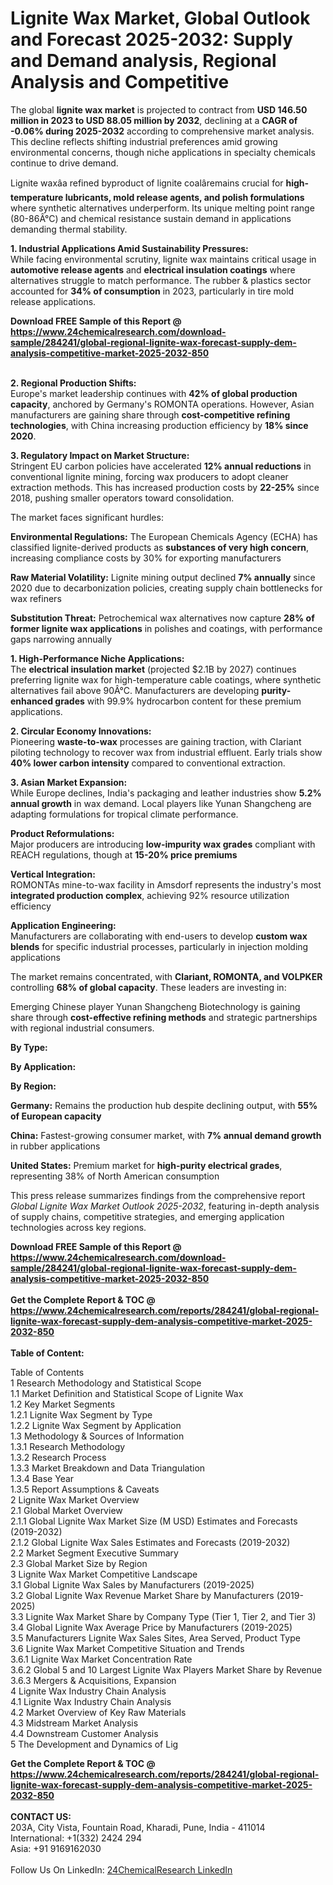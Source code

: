 <h1>Lignite Wax Market, Global Outlook and Forecast 2025-2032: Supply and Demand analysis, Regional Analysis and Competitive</h1><p>The global <strong>lignite wax market</strong> is projected to contract from <strong>USD 146.50 million in 2023 to USD 88.05 million by 2032</strong>, declining at a <strong>CAGR of -0.06% during 2025-2032</strong> according to comprehensive market analysis. This decline reflects shifting industrial preferences amid growing environmental concerns, though niche applications in specialty chemicals continue to drive demand.</p><p>Lignite waxâa refined byproduct of lignite coalâremains crucial for <strong>high-temperature lubricants, mold release agents, and polish formulations</strong> where synthetic alternatives underperform. Its unique melting point range (80-86Â°C) and chemical resistance sustain demand in applications demanding thermal stability.</p><p><strong>1. Industrial Applications Amid Sustainability Pressures:</strong><br>
While facing environmental scrutiny, lignite wax maintains critical usage in <strong>automotive release agents</strong> and <strong>electrical insulation coatings</strong> where alternatives struggle to match performance. The rubber &amp; plastics sector accounted for <strong>34% of consumption</strong> in 2023, particularly in tire mold release applications.</p><div><b>Download FREE Sample of this Report @ 
            <a href="https://www.24chemicalresearch.com/download-sample/284241/global-regional-lignite-wax-forecast-supply-dem-analysis-competitive-market-2025-2032-850">
            https://www.24chemicalresearch.com/download-sample/284241/global-regional-lignite-wax-forecast-supply-dem-analysis-competitive-market-2025-2032-850</a></b></div><br><p><strong>2. Regional Production Shifts:</strong><br>
Europe's market leadership continues with <strong>42% of global production capacity</strong>, anchored by Germany's ROMONTA operations. However, Asian manufacturers are gaining share through <strong>cost-competitive refining technologies</strong>, with China increasing production efficiency by <strong>18% since 2020</strong>.</p><p><strong>3. Regulatory Impact on Market Structure:</strong><br>
Stringent EU carbon policies have accelerated <strong>12% annual reductions</strong> in conventional lignite mining, forcing wax producers to adopt cleaner extraction methods. This has increased production costs by <strong>22-25%</strong> since 2018, pushing smaller operators toward consolidation.</p><p>The market faces significant hurdles:</p><p><strong>Environmental Regulations:</strong> The European Chemicals Agency (ECHA) has classified lignite-derived products as <strong>substances of very high concern</strong>, increasing compliance costs by 30% for exporting manufacturers</p><p><strong>Raw Material Volatility:</strong> Lignite mining output declined <strong>7% annually</strong> since 2020 due to decarbonization policies, creating supply chain bottlenecks for wax refiners</p><p><strong>Substitution Threat:</strong> Petrochemical wax alternatives now capture <strong>28% of former lignite wax applications</strong> in polishes and coatings, with performance gaps narrowing annually</p><p><strong>1. High-Performance Niche Applications:</strong><br>
The <strong>electrical insulation market</strong> (projected $2.1B by 2027) continues preferring lignite wax for high-temperature cable coatings, where synthetic alternatives fail above 90Â°C. Manufacturers are developing <strong>purity-enhanced grades</strong> with 99.9% hydrocarbon content for these premium applications.</p><p><strong>2. Circular Economy Innovations:</strong><br>
Pioneering <strong>waste-to-wax</strong> processes are gaining traction, with Clariant piloting technology to recover wax from industrial effluent. Early trials show <strong>40% lower carbon intensity</strong> compared to conventional extraction.</p><p><strong>3. Asian Market Expansion:</strong><br>
While Europe declines, India's packaging and leather industries show <strong>5.2% annual growth</strong> in wax demand. Local players like Yunan Shangcheng are adapting formulations for tropical climate performance.</p><p><strong>Product Reformulations:</strong><br>
	Major producers are introducing <strong>low-impurity wax grades</strong> compliant with REACH regulations, though at <strong>15-20% price premiums</strong></p><p><strong>Vertical Integration:</strong><br>
	ROMONTAs mine-to-wax facility in Amsdorf represents the industry's most <strong>integrated production complex</strong>, achieving 92% resource utilization efficiency</p><p><strong>Application Engineering:</strong><br>
	Manufacturers are collaborating with end-users to develop <strong>custom wax blends</strong> for specific industrial processes, particularly in injection molding applications</p><p>The market remains concentrated, with <strong>Clariant, ROMONTA, and VOLPKER</strong> controlling <strong>68% of global capacity</strong>. These leaders are investing in:</p><p>Emerging Chinese player Yunan Shangcheng Biotechnology is gaining share through <strong>cost-effective refining methods</strong> and strategic partnerships with regional industrial consumers.</p><p><strong>By Type:</strong></p><p><strong>By Application:</strong></p><p><strong>By Region:</strong></p><p><strong>Germany:</strong> Remains the production hub despite declining output, with <strong>55% of European capacity</strong></p><p><strong>China:</strong> Fastest-growing consumer market, with <strong>7% annual demand growth</strong> in rubber applications</p><p><strong>United States:</strong> Premium market for <strong>high-purity electrical grades</strong>, representing 38% of North American consumption</p><p>This press release summarizes findings from the comprehensive report <em>Global Lignite Wax Market Outlook 2025-2032</em>, featuring in-depth analysis of supply chains, competitive strategies, and emerging application technologies across key regions.</p><div><b>Download FREE Sample of this Report @ 
            <a href="https://www.24chemicalresearch.com/download-sample/284241/global-regional-lignite-wax-forecast-supply-dem-analysis-competitive-market-2025-2032-850">
            https://www.24chemicalresearch.com/download-sample/284241/global-regional-lignite-wax-forecast-supply-dem-analysis-competitive-market-2025-2032-850</a></b></div><br><div><b>Get the Complete Report & TOC @ 
            <a href="https://www.24chemicalresearch.com/reports/284241/global-regional-lignite-wax-forecast-supply-dem-analysis-competitive-market-2025-2032-850">
            https://www.24chemicalresearch.com/reports/284241/global-regional-lignite-wax-forecast-supply-dem-analysis-competitive-market-2025-2032-850</a></b></div><br>
            <b>Table of Content:</b><p>Table of Contents<br />
1 Research Methodology and Statistical Scope<br />
1.1 Market Definition and Statistical Scope of Lignite Wax<br />
1.2 Key Market Segments<br />
1.2.1 Lignite Wax Segment by Type<br />
1.2.2 Lignite Wax Segment by Application<br />
1.3 Methodology & Sources of Information<br />
1.3.1 Research Methodology<br />
1.3.2 Research Process<br />
1.3.3 Market Breakdown and Data Triangulation<br />
1.3.4 Base Year<br />
1.3.5 Report Assumptions & Caveats<br />
2 Lignite Wax Market Overview<br />
2.1 Global Market Overview<br />
2.1.1 Global Lignite Wax Market Size (M USD) Estimates and Forecasts (2019-2032)<br />
2.1.2 Global Lignite Wax Sales Estimates and Forecasts (2019-2032)<br />
2.2 Market Segment Executive Summary<br />
2.3 Global Market Size by Region<br />
3 Lignite Wax Market Competitive Landscape<br />
3.1 Global Lignite Wax Sales by Manufacturers (2019-2025)<br />
3.2 Global Lignite Wax Revenue Market Share by Manufacturers (2019-2025)<br />
3.3 Lignite Wax Market Share by Company Type (Tier 1, Tier 2, and Tier 3)<br />
3.4 Global Lignite Wax Average Price by Manufacturers (2019-2025)<br />
3.5 Manufacturers Lignite Wax Sales Sites, Area Served, Product Type<br />
3.6 Lignite Wax Market Competitive Situation and Trends<br />
3.6.1 Lignite Wax Market Concentration Rate<br />
3.6.2 Global 5 and 10 Largest Lignite Wax Players Market Share by Revenue<br />
3.6.3 Mergers & Acquisitions, Expansion<br />
4 Lignite Wax Industry Chain Analysis<br />
4.1 Lignite Wax Industry Chain Analysis<br />
4.2 Market Overview of Key Raw Materials<br />
4.3 Midstream Market Analysis<br />
4.4 Downstream Customer Analysis<br />
5 The Development and Dynamics of Lig</p><div><b>Get the Complete Report & TOC @ 
            <a href="https://www.24chemicalresearch.com/reports/284241/global-regional-lignite-wax-forecast-supply-dem-analysis-competitive-market-2025-2032-850">
            https://www.24chemicalresearch.com/reports/284241/global-regional-lignite-wax-forecast-supply-dem-analysis-competitive-market-2025-2032-850</a></b></div><br><b>CONTACT US:</b><br>
            203A, City Vista, Fountain Road, Kharadi, Pune, India - 411014<br>
            International: +1(332) 2424 294<br>
            Asia: +91 9169162030 <br><br>
            Follow Us On LinkedIn: <a href="https://www.linkedin.com/company/24chemicalresearch/">24ChemicalResearch LinkedIn</a>